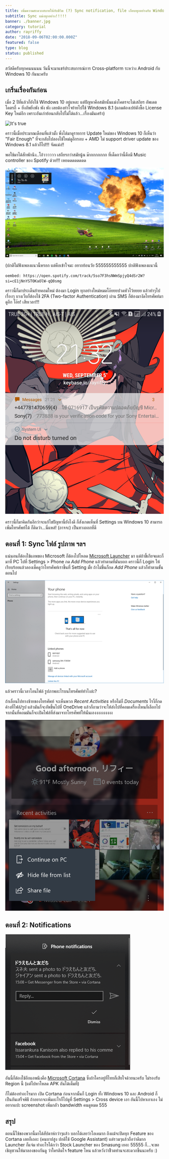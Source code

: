 ```yaml
---
title: เพิ่มความสะดวกสบายให้กับชีวิต (?) Sync notification, file เกือบทุกอย่างกับ Windows 10
subtitle: Sync แม่งทุกอย่าง!!!!!
banner: ./banner.jpg
category: tutorial
author: rayriffy
date: "2018-09-06T02:00:00.000Z"
featured: false
type: blog
status: published
---
```


สวัสดีครับทุกคนนนนน วันนี้จะมาแชร์ประสบการณ์การ Cross-platform ระหว่าง Android กับ Windows 10 กันนะครับ

## เกริ่นเรื่องกันก่อน

เมื่อ 2 ปีที่แล้วก็ยังใช้ Windows 10 อยู่แหละ แต่ปัญหาคือสมัยนั้นแม่งโคตรจะไม่เสถียร อัพเดตโคตรถี่ + ยิ่งอัพยิ่งพัง พัง พัง เลยต้องทำใจย้ายไปใช้ Windows 8.1 (แถมต้องเปย์ตังซื้อ License Key ใหม่อีก เพราะอันเก่าย้อนกลับไปไม่ได้แล้ว...เรื่องมันเศร้า)

![It's true](https://media.giphy.com/media/5wWf7GR2nhgamhRnEuA/giphy.gif)

คราวนี้เมื่อประมาณเดือนที่แล้วมั้ง พึ่งได้มาดูรายการ Update ใหม่ของ Windows 10 ก็เห็นว่า "Fair Enough" ที่จะกลับไปลองใช้ใหม่ดูอีกรอบ + AMD ไม่ support driver update ของ Windows 8.1 แล้วก็ไป!!! จัดแม่ง!!

พอใช้มาได้สักพักนึง..โอ้วววววว เสถียรกว่าสมัยนู้น ม๊ากกกกกกก ที่เด็ดกว่านี้คือมี Music controller ของ Spotify ด้วย!!! เหยดดดดดดดด

![Windows 10 Desktop feat. Megumin](./win10-desktop.png)

(ปกติไม่ฟังเพลงแนวนี้หรอก แต่คือเข้าใจมะ อยากย้อนวัย 555555555555 ปกติฟังเพลงแนวนี้

`oembed: https://open.spotify.com/track/5so7F3hsNWmSpjyQ4dSr2W?si=cE1jNnYSTOKaOlW-qQ0smg`

คราวนี้ก็มาประเด็นย้ายคอมใหม่ ต้องมา Login ทุกอย่างใหม่หมดโอ๊ยยยปวดหัวโว้ยยยย แล้วทำๆไปเรื่องๆ บางเว็บก็ต้องใช้ 2FA (Two-factor Authentication) ผ่าน SMS ก็ต้องมางัดโทรศัพท์มาดูอีก โอ๊ย! เสียเวลา!!!

![Android Lock Screen](./android-lock.png)

คราวนี้ก็มาคิดกันอีกว่าจะแก้ไขปัญหานี้ยังไงดี ก็สังเกตเห็นที่ Settings บน Windows 10 สามารถเพิ่มโทรศัพท์ได้ ก็คิดว่า...นี่แหล่! (อาจจะ) เป็นทางออกที่ดี

## ตอนที่ 1: Sync ไฟล์ รูปภาพ ฯลฯ

แน่นอนก็ต้องใช้แอพของ Microsoft ก็ต้องไปโหลด [Microsoft Launcher](https://play.google.com/store/apps/details?id=com.microsoft.launcher) มา แต่ถ้าขี้เกียจแตะก็มาที่ PC ไปที่ Settings > Phone กด *Add Phone* แล้วทำตามที่มันบอก คราวนี้ก็ Login ให้เรียบร้อยแล้วลองเช็คดูว่าโทรศัพท์เราขึ้นที่ Setting มั้ย ถ้าไม่ขึ้นก็กด *Add Phone* แล้วก็ทำตามขั้นตอนไป

![Settings > Phone](./settings-phone.png)

แล้วคราวนี้เวลาโอนไฟล์ รูปภาพอะไรบนโทรศัพท์ทำไงล่ะ?

ถ้าเลื่อนไปทางซ้ายของโทรศัพท์ จะเห็นพวก *Recent Activities* หรือไม่ก็ *Documents* ไรงี้ก็กดค้างที่ไฟล์/รูป แล้วมันก็จะอัพขึ้นไปที่ OneDrive แล้วก็ถามว่าจะให้ส่งไปที่คอมเครื่องไหนก็เลือกไป จากนั้นที่คอมมันก็จะเปิดไฟล์ที่ส่งมาจากโทรศัพท์ให้นั่นเองงงงงงงงงง

![Continue on PC](./android-continue-on-pc.png)

## ตอนที่ 2: Notifications

![Windows 10 Notifications](./win10-noti.png)

อันนี้ก็ต้องใช้อีกแอพนึงคือ [Microsoft Cortana](https://play.google.com/store/apps/details?id=com.microsoft.cortana) ซึ่งถ้าใครอยู่ที่ไทยก็เสียใจด้วยนะครับ ไม่รองรับ Region นี้ (แต่ไปหาโหลด APK กันได้เต็มที่)

ก็ไม่ต้องทำอะไรมาก เปิด Cortana ก่อนจากนั้นก็ Login ทั้ง Windows 10 และ Android ก็เป็นอันเสร็จพิธี ถ้าอยากจะเพิ่มอะไรก็ไปดูที่ Settings > Cross device เอา อันนี้ไปหาเอาเอง ไม่อยากแปะ screenshot เพิ่มกลัว bandwidth คนดูหมด 555

## สรุป

ตอนนี้ใช้ของพวกนี้มาได้สัปดาห์กว่าๆแล้ว บอกได้เลยว่าโอเคมาก ถึงแม้จะปิดทุก Feature ของ Cortana เลยก็เถอะ (คนบาปสูง ปกติใช้ Google Assistant) แต่รวมๆแล้วถือว่าดีมาก Launcher ก็แจ่ม ทำอะไรได้กว่า Stock Launcher ของ Smasung เยอะ 55555 ก็...จะขอเชิญชวนให้มาลองของกันดู ว่าใครติดใจ feature ไหน แล้วหวังว่าชีิวตท่านจะสะดวกขึ้นนะครับ :)
